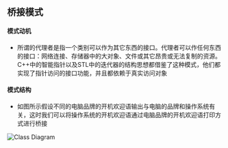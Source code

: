 ## 桥接模式

#### 模式动机

* 所谓的代理者是指一个类别可以作为其它东西的接口。代理者可以作任何东西的接口：网络连接、存储器中的大对象、文件或其它昂贵或无法复制的资源。C++中的智能指针以及STL中的迭代器的结构思想都借鉴了这种模式，他们都实现了指针访问的接口功能，并且都依赖于真实访问对象


#### 模式结构

* 如图所示假设不同的电脑品牌的开机欢迎语输出与电脑的品牌和操作系统有关，这时我们可以将操作系统的开机欢迎语通过电脑品牌的开机欢迎语打印方式进行桥接

![Class Diagram](http://www.plantuml.com/plantuml/proxy?src=https://raw.githubusercontent.com/yueyangtian/Design-pattern/master/UML/proxy.puml)